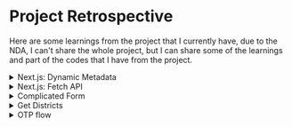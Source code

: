 # Project Retrospective

Here are some learnings from the project that I currently have, due to the NDA, I can't share the whole project, but I can share some of the learnings and part of the codes that I have from the project.

<details>

<summary>Next.js: Dynamic Metadata</summary>

## Dynamic Metadata

- [Metadata](https://nextjs.org/docs/app/building-your-application/optimizing/metadata)

Metadata is the API that can be used to describe the content of a page. It is used by search engines, social media, and messaging services to get a preview of the content.

In Next.js, there are two ways to add metadata to a page:

- Config-based Metadata.(We were using this one)
- File-based Metadata.

## The Metadata object

- [Metadata Object and generateMetadata Options](https://nextjs.org/docs/app/api-reference/functions/generate-metadata)

Define Metadata Object from `layout.tsx` file.

There are some fields that are required for the Metadata object:

- `title`
- `template`(optional): Can be added a prefix or a suffix to titles defined in child routes.
- `description`(optional)
- `default` - A fallback title to child routes that don't have their own title.
- `absolute`: Provide a title that ignores `title.template`.

## Project retro

When I tried to implement dynamic metadata, there was an issue that I needed to fix:

- my root `layout.tsx` was not server component due to the `BottomNavbar.tsx` component that needed to be detected in order to show the bottom navbar.

### How to fix it?

Previously, `BottomNavbar.tsx` was an uncontrolled component, since I needed my root `layout.tsx` to be server component, I've decided to make `BottomNavbar.tsx` a controlled component.

essentially, the `BottomNavbar` would be hidden when the user scrolls down, and it would be shown when the user scrolls up. Here the states were passed from the root `layout.tsx` as props to the `BottomNavbar.tsx` component.

```typescript
// layout.tsx: Client component
// BottomNavbar: Uncontrolled component

"use client";

import * as React from "react";

const workSans = Work_Sans({ subsets: ["latin"] });

export default function RootLayout({
	children,
	params: { lang },
}: {
	children: React.ReactNode;
	params: ServerSidePageType["params"];
}) {
	const pathName = usePathname();
	const [scrollingDown, setScrollingDown] = React.useState(true);
	const [navbarVisible, setNavbarVisible] = React.useState(true);

	const timeoutIdRef = React.useRef<NodeJS.Timeout | null>(null);

	React.useEffect(() => {
		const handleScroll = () => {
			const isScrollingDown = window.scrollY > (scrollY || 0);
			setScrollingDown(isScrollingDown);

			if (timeoutIdRef.current) {
				clearTimeout(timeoutIdRef.current);
			}

			timeoutIdRef.current = setTimeout(() => {
				const shouldShowNavbar = isScrollingDown || window.scrollY === 0;
				setNavbarVisible(shouldShowNavbar);
			}, 150);
		};

		window.addEventListener("scroll", handleScroll);

		return () => {
			window.removeEventListener("scroll", handleScroll);
			if (timeoutIdRef.current) {
				clearTimeout(timeoutIdRef.current);
			}
		};
	}, []);

	return (
		<html lang={lang} dir={dir(lang)}>
			<body className={`${workSans.className} relative bg-MainBG`}>
				<ReduxProvider>
					<PopUpBanner />
					<Header lang={lang} />
					{navbarVisible && (
						<BottomNavbar path={pathName} scrollDown={scrollingDown} />
					)}
					{children}
					<Footer lang={lang} hideFooter={false} />
				</ReduxProvider>
			</body>
		</html>
	);
}
```

### Making BottomNavbar a controlled component

```typescript
// layout.tsx
// Change to Server component by not specifying "use client"

const workSans = Work_Sans({ subsets: ["latin"] });

export default function RootLayout({
	children,
	params: { lang },
}: {
	children: React.ReactNode;
	params: ServerSidePageType["params"];
}) {
	return (
		<html lang={lang} dir={dir(lang)}>
			<body className={`${workSans.className} relative bg-MainBG`}>
				<ReduxProvider>
					<PopUpBanner />
					<Header lang={lang} />
					<BottomNavbar />
					{children}
					<Footer lang={lang} hideFooter={false} />
				</ReduxProvider>
			</body>
		</html>
	);
}
```

```typescript
// BottomNavbar.tsx
"use client";

import * as React from "react";

export const BottomNavbar = () => {
  const path = usePathname();
  const [scrollingDown, setScrollingDown] = React.useState(true);
  const [navbarVisible, setNavbarVisible] = React.useState(true);

  const timeoutIdRef = React.useRef<NodeJS.Timeout | null>(null);

  React.useEffect(() => {
    const handleScroll = () => {
      const isScrollingDown = window.scrollY > (scrollY || 0);
      setScrollingDown(isScrollingDown);

      if (timeoutIdRef.current) {
        clearTimeout(timeoutIdRef.current);
      }

      timeoutIdRef.current = setTimeout(() => {
        const shouldShowNavbar = isScrollingDown || window.scrollY === 0;
        setNavbarVisible(shouldShowNavbar);
      }, 150);
    };

    window.addEventListener("scroll", handleScroll);

    return () => {
      window.removeEventListener("scroll", handleScroll);
      if (timeoutIdRef.current) {
        clearTimeout(timeoutIdRef.current);
      }
    };
  }, []);

  const maximumNum = (amount: number) => {
    ...
  };
  const location = path.split("/")[2];



  return (
    <>
      {navbarVisible ? (
        <nav
          className={`${
            location === "maintenance" || (location === "error-oops" && scrollingDown) ? "hidden" : "visible fixed"
          } bottom-0 z-[999] w-full bg-primaryGold md:hidden `}
        >
          <ul className="flex justify-between px-[18px] pt-[16px] sm:justify-around">
            ...links
          </ul>
        </nav>
      ) : null}
    </>
  );
};
```

Now my `layout.tsx` was server component, and I was able to implement dynamic metadata.

Example of using dynamic metadata:

```typescript
// layout.tsx

export const metadata: Metadata = {
	title: {
		default: "Brand",
		template: "%s | Brand Name",
	},
	description: "...",
	keywords: "...",
};
```

```typescript
// terms-condition/page.tsx

export const metadata: Metadata = {
	title: "Terms & Conditions",
};
```

The result would be `Terms & Conditions | Brand Name`.

</details>

<details>
<summary>Next.js: Fetch API</summary>

</details>

<details>
  <summary> Complicated Form </summary>

## Design a input component that can be applied to different situations

### The problem

When it comes to form, there are many different types of components. In order to design dynamic components that can be applied to multiple scenario, we need to consider the following things:

- Types of input(checkbox, radio, text, number, email, password, etc.)
- Warning / Success messages / icons
- States of input / select / buttons, etc (focus, valid, invalid, disabled, etc.)
- Actions of input (onchange, onblur, onfocus, etc.)

Following were the input / select / buttons, etc, `registration information` that required user to fill in in my project:

- title (chip when big screen, select when small screen)
- First name (input)
- Last name (input)
- Email (input)
- confirm email (input)
- mobile with no country codes. (input)
- Country (selector)
- Preferred language (chip)
- gender (chip)
- Birthday Month (selector)
- Birthday Year (selector)

But there won't be only one form in the project, there will be many different forms, following were the other forms that required user to fill in:

`Contact form`:

- title (chip when big screen, select when small screen)
- First name (input)
- Last name (input)
- Email (input)
- Mobile with default country code (input)
- member number (input)
- Enquiry (selector)
- Details of enquiry (input)
- Message (textarea)
- image upload (input)

`Campaign form`:

- title (chip when big screen, select when small screen)
- First name (input)
- Last name (input)
- Mobile with default country code (input)
- Email (input)
- Type of event (selector)
- Event Date (input)
- Event Time (hr and min) (selector)
- No. of Guests (chip)
- Company Name (input)
- Budget (input)
- Message (textarea)

## Input

A standard input would be like this:

```html
<label for="">XXX</label> <input id="" placeholder="" type="" />
```

Or in React:

```javascript
<label htmlFor="">XXX</label>
<input id="" placeholder="" type="" />
```

## Prepare constants

There are two ways to prepare constants:

- Make an `array` of inputs with series of information in it.
- Make multiple `objects` of inputs with series of information in it.

First of all, let's define types/interface.

### Here was my original types/interface:

```typescript
export interface RegistrationProps {
	labelText?: string;
	labelFor: string;
	id?: string;
	name: string;
	type: string;
	autoComplete: string;
	isRequired: boolean;
	placeHolder?: string;
	isEmailMatching?: boolean;
	isValidEmail?: boolean;
	isFirstNameValid?: boolean;
	isLastNameValid?: boolean;
	isMobileValid?: boolean;
	isMemberDigitValid?: boolean;
	maxLength?: number;
	path?: string;
	lang?: string;
	storeValue?: string;
	onChange?: (e: React.ChangeEvent<HTMLInputElement>) => void;
}
```

### This is the revised types/interface:

```typescript
// types.ts

import

type InputType =
	| "text"
	| "email"
	| "password"
	| "number"
	| "tel"
	| "checkbox"
	| "radio";

type InputAutoComplete = "on" | "off";

// Input type

export interface Input {
	labelFor: string;
	labelText: string;
	placeholder: string;
	type: InputType;
	autoComplete: InputAutoComplete;
	required: boolean;
	name: string;
	id: string;
	path?: string;
	errorMsg?: string;
	successMsg?: string;
	disabled?: boolean;
	minLength: number;
	maxLength: number;
	onChange: (e: React.ChangeEvent<HTMLInputElement>) => void;
	onKeyDown: (e: React.KeyboardEvent<HTMLInputElement>) => void;
	storeValue?: string;
	innerRef: React.RefObject<HTMLInputElement>;
	isValid?: boolean;
	value: string;
}
```

### What have I changed?

- I've changed the `type` and `autoComplete` to `enum` type.
- I removed `isEmailMatching`, `isFirstNameValid`, `isLastNameValid`, `isMobileValid`, `isMemberDigitValid` as I can just create states to store the values of each input and assign them to `isValid` property.
- Added `onKeyDown` and `innerRef` property to the interface.

With the types/interface defined, we can prepare constants now.

### Here was my original input constants:

```typescript
export const firstName: RegistrationProps = {
	labelText: "Your Name*",
	labelFor: "first-name",
	id: "first-name",
	name: "firstName",
	type: "text",
	autoComplete: "name",
	isRequired: true,
	placeHolder: "First Name",
	path: "",
	lang: "",
	onChange: () => undefined,
};
```

### This is the revised input constants:

```typescript
// form.ts

export const firstName: Input = {
	labelFor: "firstName",
	labelText: "Your Name*",
	placeholder: "First Name",
	type: "text",
	autoComplete: "on",
	required: true,
	name: "firstName",
	id: "firstName",
	errorMsg: "Incorrect format",
	successMsg: "",
	disabled: false,
	minLength: 0,
	maxLength: 25,
	onChange: (e: React.ChangeEvent<HTMLInputElement>) => {
		e;
	},
	onKeyDown: (e: React.KeyboardEvent<HTMLInputElement>) => {
		e;
	},
	storeValue: "",
	innerRef: React.createRef<HTMLInputElement>(),
	isValid: false,
	value: "",
};

// Repeat the same for other inputs
```

### Implement constants in the form

Inside our form, we can use the constants like this: I used to create states for each input, but it was not a good practice, using object to store the values of each input is a better way.

```typescript
// RegistrationForm.tsx
import * as React from "react";
import { firstName, lastName } from "...";

export const RegistrationForm = () => {
	const [inputVal, setInputVal] = React.useState({
		firstName: "",
		lastName: "",
		email: "",
		mobile: "",
	});
	return (
		<form>
			<InfoInput2
				labelFor={firstName.labelFor}
				labelText={firstName.labelText}
				placeholder={firstName.placeholder}
				type={firstName.type}
				autoComplete={firstName.autoComplete}
				required={firstName.required}
				name={firstName.id}
				id={firstName.id}
				errorMsg={firstName.errorMsg}
				minLength={firstName.minLength}
				maxLength={firstName.maxLength}
				isValid={isFistNameValid}
				onChange={handleInputChange}
				onKeyDown={(e: React.KeyboardEvent<HTMLInputElement>) =>
					handleKeyDown(e, 0)
				}
				value={inputVal.firstName}
				innerRef={inputRefs.current[0]}
			/>
		</form>
	);
};
```

## My spaghetti input component

This was my initial `input` component, it has some basic functionalities, which are
:

- It will show warning icon and error message when user enters invalid input.
- It will show check icon when user enters valid input.

### Breakdown the component

```typescript
import * as React from "react";

// Create a component that takes in props and render icon accordingly.
const showIcons = (condition: boolean, src: StaticImageData, alt: string) => {
	if (condition) {
		return (
			<Image
				src={src}
				width={20}
				height={0}
				alt={alt}
				className="absolute right-[25px] top-[18px] self-center md:right-[30px] 2xl:right-[20px]"
			/>
		);
	}
};

// Create a component that takes in props and render warning message accordingly.
const showWarning = (condition: boolean, str: string) => {
	if (condition) {
		return (
			<span className="block pl-4 pt-1 text-[14px] font-semibold leading-4 text-primary">
				{str}
			</span>
		);
	}
};

export default function InfoInput({
	labelText,
	labelFor,
	id,
	name,
	type,
	isRequired,
	placeHolder,
	autoComplete,
	onChange,
	isEmailMatching,
	isValidEmail,
	isFirstNameValid,
	isLastNameValid,
	isMobileValid,
	isMemberDigitValid,
	maxLength,
	path,
	lang,
	storeValue,
}: RegistrationProps) => {
  const [value, setValue] = React.useState("");

  const handleValue = (e: React.ChangeEvent<HTMLInputElement>) => {
    setValue(e.target.value);
    if (onChange !== undefined) onChange(e);
  };

  return (
    <>
     {labelText !== undefined && (
        <label
          htmlFor={labelFor}
          className="text-[14px] font-semibold leading-7 text-primaryDark xl:text-[16px] xl:text-primaryGold"
        >
          {labelText}
        </label>
         <input
          maxLength={maxLength}
          className="relative mb-[-10px] block w-full rounded-full border-[1px]  px-[20px] py-[12px] text-[16px] font-medium placeholder-primaryGold placeholder-opacity-40 focus:border-primaryGold focus:outline-none focus:ring-1 focus:ring-primaryGold md:h-[48px] md:py-[20px] md:text-[18px] xl:py-[24px]"
          id={id}
          name={name}
          type={type}
          required={isRequired}
          placeholder={placeHolder}
          autoComplete={autoComplete}
          value={storeValue || value}
          onChange={handleValue}
        />
         {value.length > 0 && (
          <>
            {id === "email" && showIcons(isValidEmail === false, Warning, "Wrong email")}
            {id === "email" &&
              showIcons((isValidEmail !== undefined && isValidEmail), Check, "Correct email")}
            {id === "confirm-email" && showIcons(isEmailMatching === false, Warning, "Wrong email")}
            {id === "confirm-email" &&
              showIcons(
                (isEmailMatching !== undefined && isEmailMatching),Check,"Correct email")}
            {id === "first-name" &&
              showIcons(
                (isFirstNameValid !== undefined && isFirstNameValid),Check,"Correct format of first name")}
            {id === "first-name" && showIcons(isFirstNameValid === false, Warning, "Wrong format of last name")}
            {id === "last-name" && showIcons((isLastNameValid !== undefined && isLastNameValid),Check,"Correct format of last name")}
            {id === "last-name" && showIcons(isLastNameValid === false, Warning, "wrong format of last name")}
            {id === "mobile" && showIcons((isMobileValid !== undefined && isMobileValid),Check,"Correct format of mobile")}
            {id === "mobile" && showIcons(isMobileValid === false, Warning, "wrong format of mobile")}
          </>
        )}
        </>
  )
}
```

### Revised the code

```typescript
export const InfoInput2 = ({
	labelFor,
	labelText,
	placeholder,
	type,
	autoComplete,
	required,
	name,
	id,
	errorMsg,
	minLength,
	maxLength,
	onChange,
	onKeyDown,
	value,
	isValid,
	innerRef,
}: Input) => {
	const fieldIds = ["firstName", "lastName", "email", "confirmEmail", "mobile"];

	const renderIconsConditionally = (fieldId: string, index: number) => {
		if (id === fieldId && value.length > 0) {
			return (
				<RenderIcons
					key={index}
					isValid={isValid !== undefined && isValid}
					errorMsg={id === fieldId && isValid === false ? errorMsg : undefined}
				/>
			);
		}
	};

	return (
		<div className="relative flex w-full flex-col gap-1">
			<label
				htmlFor={labelFor}
				className="block text-[14px] font-semibold leading-5 lg:text-primaryGold"
			>
				{labelText}
			</label>
			<input
				id={id}
				name={name}
				placeholder={placeholder}
				type={type}
				autoComplete={autoComplete}
				required={required}
				minLength={minLength}
				maxLength={maxLength}
				onChange={onChange}
				onKeyDown={onKeyDown}
				ref={innerRef}
				className={`rounded-full border bg-transparent px-[12px] pl-[20px] pt-[12px] placeholder-primaryGold placeholder-opacity-40 placeholder:pl-[8px] focus:bg-transparent focus:outline-none focus:ring-1 lg:placeholder:text-[16px] ${
					value.length > 0 && isValid !== undefined && isValid === false
						? "border-primary focus:border-primary focus:ring-primary"
						: "border-primaryGold focus:border-primaryGold focus:ring-primaryGold"
				}`}
			/>
			{fieldIds.map((fieldId, index) =>
				renderIconsConditionally(fieldId, index)
			)}
		</div>
	);
};
```

### What have I changed?

- I've removed the `showIcons` and `showWarning` functions, and created a new component called `RenderIcons` to render icons and warning messages.
- I've removed the `handleValue` function, and used `onChange` to handle the value of each input.
- Create an object called fieldIds, which stores the ids of each input.
- Create `renderIconsConditionally` function to render icons and warning messages conditionally.

---

## Chip

Chip is a component that can be used to select multiple options. It is usually used in the form to select multiple options, but in my project, it was used to select one option.

We can use button as a chip, let's define the types/interface first.

### Here was my original types/interface:

```typescript
export interface ChipProps {
	title: string;
	items: ChipItem[];
}

export interface ChipItem {
	id: string;
	name?: string;
	label?: string;
	icon?: ReactNode;
	tabIndex: number;
}
```

### This is the revised types/interface:

```typescript
import { ReactNode } from "react";

export interface ChipItem {
	id: string;
	name?: string;
	label?: string;
	icon?: ReactNode;
	tabIndex: number;
}

export interface ChipProps {
	title: string;
	path?: string;
	lang?: string;
	items: ChipItem[];
	onClick: (e: React.MouseEvent<HTMLButtonElement, MouseEvent>) => void;
}
```

### What have I changed?

- I've added `path`, `lang` and `onClick` property to the interface.

### Prepare constants

```typescript
import { ChipProps } from "@/types/registration/chip";

export const LanChips = {
	title: "Preferred Language*",
	onClick: (e: React.MouseEvent<HTMLButtonElement, MouseEvent>) => {
		e.preventDefault();
	},
	items: [
		{
			id: "zh_TC",
			name: "preferredLan",
			label: "繁中",
			tabIndex: 1,
		},
		{
			id: "en",
			name: "preferredLan",
			label: "English",
			tabIndex: 2,
		},
	],
} as ChipProps;

// Repeat the same for other chips
```

### Implement constants in the form

```typescript
// RegistrationForm.tsx
import * as React from "react";
import { firstName } from "...";
import { LanChips } from "...";

export const RegistrationForm = () => {
	const [inputVal, setInputVal] = React.useState({
		firstName: "",
		lastName: "",
		email: "",
		mobile: "",
	});
	return (
		<form>
			<InfoInput
				id={firstName.id}
				labelText={firstName.labelText}
				labelFor={firstName.labelFor}
				name={firstName.name}
				type={firstName.type}
				autoComplete={firstName.autoComplete}
				isRequired={firstName.isRequired}
				placeHolder={firstName.placeHolder}
				isFirstNameValid={isFirstNameValid}
				onChange={handleInput}
				maxLength={25}
				lang={lang}
				path=""
				storeValue=""
			/>
			<Chip
				title={LanChips.title}
				items={LanChips.items}
				onClick={handleButton}
				path={path}
				lang={lang}
			/>
		</form>
	);
};
```

### My spaghetti Chip component

```typescript
// OldChip.tsx

interface Props {
	items: ChipProps;
	storeValue?: string;
	path?: string;
	lang?: string;
	buttonClass?: string;
	onChange: (e: MouseEvent<HTMLButtonElement>) => void;
}

export const Chips = ({
	items,
	onChange,
	buttonClass,
	storeValue,
	path,
	lang,
}: Props) => {
	return (
		<div className="flex w-full flex-col gap-[12px]">
			<label
				htmlFor={items.labelTitle}
				className="text-[14px] font-semibold leading-4 text-primaryDark lg:text-primaryGold xl:text-[16px]"
			>
				{title}
			</label>
			<div className="flex  gap-[12px] md:w-full md:gap-[16px] ">
				{items.items.map((item, index) => (
					<button
						className={`flex items-center justify-center rounded-[16px] border-[1px] border-primaryGold p-[16px] text-[14px] leading-5
            text-primaryDark sm:text-[14px] lg:rounded-[40px]  xl:px-4 xl:py-[.9rem] xl:text-[16px] ${
							selectedIndex === item.tabIndex &&
							"bg-primaryGold font-semibold text-white"
						} 
            ${
							item.label === "male" || item.label === "female"
								? "flex h-[55px] w-[55px] items-center justify-center rounded-full"
								: ""
						}
            ${buttonClass}
            `}
						value={item.label}
						key={index}
						type="button"
						role="button"
						aria-label={item.label}
						tabIndex={item.tabIndex}
						name={item.name}
						onClick={(e) => handleChipSelect(item.tabIndex, e)}
					>
						{item.label !== "male" && item.label !== "female" && (
							<span>{item.label}</span>
						)}
						{item.label === "male" && (
							<Image
								src={
									selectedIndex === item.tabIndex || storeValue === item.label
										? SelectedMale
										: MobileMaleIcon
								}
								width={0}
								height={0}
								alt="Male Icon"
								className="block h-auto w-[10px] self-center"
							/>
						)}
						{item.label === "female" && (
							<Image
								src={
									selectedIndex === item.tabIndex || storeValue === item.label
										? SelectedFemale
										: MobileFemaleIcon
								}
								width={0}
								height={0}
								alt="Female Icon"
								className="block h-auto w-[14px] self-center"
							/>
						)}
					</button>
				))}
			</div>
		</div>
	);
};
```

### Revised the code

```typescript
// NewChip.tsx

const renderMaleOrFemaleIcon = (
	label: string,
	selectIndx: number | null,
	indx: number
) => {
	return (
		<>
			{label === "male" ? (
				<Image
					src={selectIndx === indx ? SelectedMale : MobileMaleIcon}
					width={0}
					height={0}
					alt="Male Icon"
					className="block h-auto w-[10px] self-center"
				/>
			) : (
				<Image
					src={selectIndx === indx ? SelectedFemale : MobileFemaleIcon}
					width={0}
					height={0}
					alt="Female Icon"
					className="block h-auto w-[14px] self-center"
				/>
			)}
		</>
	);
};

export const Chip = ({ title, items, path, lang, onClick }: ChipProps) => {
	const [, setSelectedChip] = useState("");
	const [selectedIndx, setSelectedIndx] = useState<number | null>(null);

	const IconStyle =
		"flex h-[55px] w-[55px] items-center justify-center rounded-full";

	return (
		<>
			<label htmlFor={title}>{title}</label>
			<div className="flex gap-4">
				{items.map((item) => (
					<button
						className={`rounded-[16px] border border-primaryGold p-4 text-[14px] leading-5 text-primaryDark sm:text-[14px] lg:rounded-[40px]  xl:px-4 xl:py-[.9rem] xl:text-[16px] ${
							selectedIndx === item.tabIndex &&
							"bg-primaryGold font-semibold text-white"
						} ${
							item.label === "male" || item.label === "female" ? IconStyle : ""
						} ${item.label === "Undisclosed" && "rounded-[40px]"} `}
						name={item.name}
						id={item.id}
						value={item.label}
						key={item.id}
						aria-label={item.label}
						onClick={(e) => handleChipSelectClick(item.tabIndex, e)}
					>
						{item.label !== "male" && item.label !== "female" && (
							<span>{item.label}</span>
						)}
						{item.label === "male" &&
							renderMaleOrFemaleIcon(item.label, selectedIndx, item.tabIndex)}
						{item.label === "female" &&
							renderMaleOrFemaleIcon(item.label, selectedIndx, item.tabIndex)}
					</button>
				))}
			</div>
		</>
	);
};
```

### What have I changed?

- I've extracted `male` and `female` icons into a function called `renderMaleOrFemaleIcon` and passed the parameters to it.
- Extracted icon style into a variable called `IconStyle`.

</details>

<details>
  <summary>Get Districts</summary>

### Context

When user select region, and call api to get all data, then filter the district accrodingly.
I've passed regionName as parameter, and use `switch` method to check if name was matched.

```ts
const getDistrictList = (regionName: string) => {
  switch (regionName) {
    case "Hong Kong Island":
      const hkislandDistricts = regionList && regionList[0].districts.map(district => district.name);
         if (hkislandDistricts !== undefined) {
           return hkislandDistricts;
         }
         break;
    case "Kowloon":
         const kowloonDistricts = regionList && regionList[1].districts.map(district => district.name);
         if (kowloonDistricts !== undefined) {
           return kowloonDistricts;
         }
    case "New Territories":
         const newTerritoryDistricts = regionList && regionList[2].districts.map(district => district.name);
         if (newTerritoryDistricts !== undefined) {
           return newTerritoryDistricts;
         }
    default:
         return [];
     }
```

### The downside of this approach

1. Using none unique identifier name.
2. Case shouldn't be hardcode, as if the api is updated.
   Below is revised one.

```typescript
const getDistrictList = (regionName: string) => {
	if (!regionList) {
		return [];
	}

	const region = regionList.find((region) => region.name === regionName);
	const districtList =
		region && region.districts
			? region.districts.map((district) => district.name)
			: [];

	return districtList;
};
```

</details>

<details>
 <summary>OTP flow</summary>
In this project we've implemented otp flow, below is the flow chart:

![Alt text](./screenshots/otp.png)

## Initial implementation

- Implemented mobile validation.
- POST request to send otp.
- Backend send otp to user's mobile.
- User enter otp and submit.
- POST request to verify otp.
- Backend verify otp and send response.
- If otp is valid, user will be redirected to next page.

### Button

- Deactivate button if user has not entered mobile number.
- Deactivate button if user has entered invalid mobile number.
- Activate button if user has entered valid mobile number.
- Deactivate button if user gets otp (freeze button for 60 seconds).
- Activate button after 60s.

### Question

- After 60s, if user changes the mobile number, should we remain button as **Resend** or we will be back to the initial state?

</details>
